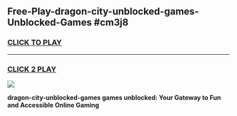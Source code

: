
## Free-Play-dragon-city-unblocked-games-Unblocked-Games #cm3j8
<h3>
<a href="https://news.freeplayer.one?title=dragon-city-unblocked-games&ref=8M">CLICK TO PLAY</a></h3>
<hr>

<h3>
<a href="https://news.freeplayer.one?title=dragon-city-unblocked-games&ref=8M">CLICK 2 PLAY</a>
  
</h3>

<a href="https://news.freeplayer.one?title=dragon-city-unblocked-games&ref=8M"><img src="https://clearcache.store/games.png"></a>


**dragon-city-unblocked-games games unblocked: Your Gateway to Fun and Accessible Online Gaming**
